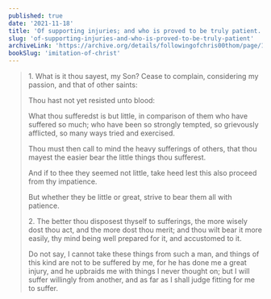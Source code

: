 ```yaml
---
published: true
date: '2021-11-18'
title: 'Of supporting injuries; and who is proved to be truly patient.'
slug: 'of-supporting-injuries-and-who-is-proved-to-be-truly-patient'
archiveLink: 'https://archive.org/details/followingofchris00thom/page/182?view=theater'
bookSlug: 'imitation-of-christ'
---
```


> 1\. What is it thou sayest, my Son? Cease to complain, considering my passion, and that of other saints:
>
> Thou hast not yet resisted unto blood:
>
> What thou sufferedst is but little, in comparison of them who have suffered so much; who have been so strongly tempted, so grievously afflicted, so many ways tried and exercised.
>
> Thou must then call to mind the heavy sufferings of others, that thou mayest the easier bear the little things thou sufferest.
>
> And if to thee they seemed not little, take heed lest this also proceed from thy impatience.
>
> But whether they be little or great, strive to bear them all with patience.
>
> 2\. The better thou disposest thyself to sufferings, the more wisely dost thou act, and the more dost thou merit; and thou wilt bear it more easily, thy mind being well prepared for it, and accustomed to it.
>
> Do not say, I cannot take these things from such a man, and things of this kind are not to be suffered by me, for he has done me a great injury, and he upbraids me with things I never thought on; but I will suffer willingly from another, and as far as I shall judge fitting for me to suffer.